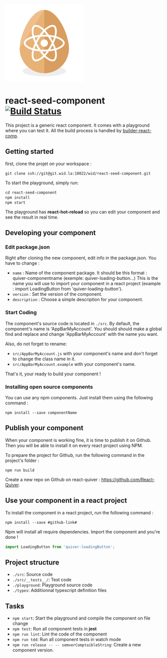 ![drawing](./seed-icon.png)

# react-seed-component [![Build Status](https://travis-ci.org/hourliert/react-component-seed.svg?branch=master)](https://travis-ci.org/hourliert/react-component-seed)

This project is a generic react component. It comes with a playground where you can test it.
All the build process is handled by [builder-react-comp](https://github.com/olivierkastel/builder-react-comp).

## Getting started

first, clone the projet on your workspace :

```
git clone ssh://git@git.wid.la:10022/wid/react-seed-component.git
```

To start the playground, simply run:


```
cd react-seed-component
npm install
npm start
```

The playground has **react-hot-reload** so you can edit your component and see the result in real time.

## Developing your component

### Edit package.json

Right after cloning the new component, edit info in the package.json. You have to change :

* `name` : Name of the component package. It should be this format : quiver-componentname (exemple: quiver-loading-button...) This is the name you will use to import your component in a react project (example : import LoadingButton from 'quiver-loading-button').
* `version` : Set the version of the component.
* `description` : Choose a simple description for your component.

### Start Coding

The component's source code is located in `./src`. By default, the component's name is 'AppBarMyAccount'. You should should make a global find and replace and change 'AppBarMyAccount' with the name you want.

Also, do not forget to rename:

* `src/AppBarMyAccount.js` with your component's name and don't forget to change the class name in it.
* `src/AppBarMyAccount.example` with your component's name.

That's it, your ready to build your component !

### Installing open source components

You can use any npm components. Just install them using the following command :

```
npm install --save componentName
```

## Publish your component

When your component is working fine, it is time to publish it on Github. Then you will be able to install it on every react project using NPM.

To prepare the project for Github, run the following command in the project's folder :

```
npm run build
```

Create a new repo on Github on react-quiver : https://github.com/React-Quiver.

## Use your component in a react project
To install the component in a react project, run the following command :

```
npm install --save #github-link#
```

Npm will install all require dependencies. Import the component and you're done !

```js
import LoadingButton from 'quiver-loadingButton';
```

## Project structure
* `./src`: Source code
* `./src/__tests__/`: Test code
* `./playground`: Playground source code
* `./types`: Additionnal typescript definition files

## Tasks
* `npm start`: Start the playground and compile the component on file change
* `npm test`: Run all component tests in **jest**
* `npm run lint`: Lint the code of the component
* `npm run tdd`: Run all component tests in watch mode
* `npm run release -- -- semverComptaibleString`: Create a new component version.

